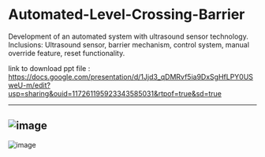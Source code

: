 # Automated-Level-Crossing-Barrier
Development of an automated system with ultrasound sensor technology.
Inclusions: Ultrasound sensor, barrier mechanism, control system, manual override feature, reset functionality.

link to download ppt file : https://docs.google.com/presentation/d/1Jjd3_qDMRvf5ia9DxSgHfLPY0USweU-m/edit?usp=sharing&ouid=117261195923343585031&rtpof=true&sd=true

--------------------
![image](https://github.com/user-attachments/assets/51ce66d3-b0b5-470c-adde-4df18bb6f9d1)
--------------------

![image](https://github.com/user-attachments/assets/fbc6d54a-1883-4ca4-8c7e-659a3983be3f)

